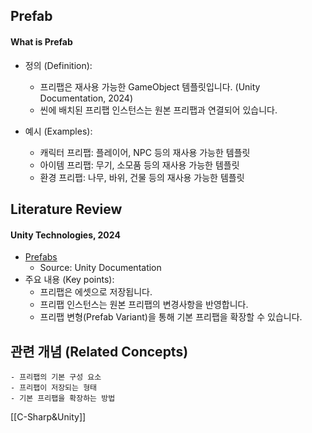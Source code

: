 
## Prefab

#### What is Prefab

- 정의 (Definition):
	- 프리팹은 재사용 가능한 GameObject 템플릿입니다. (Unity Documentation, 2024)
	- 씬에 배치된 프리팹 인스턴스는 원본 프리팹과 연결되어 있습니다.

- 예시 (Examples):
	- 캐릭터 프리팹: 플레이어, NPC 등의 재사용 가능한 템플릿
	- 아이템 프리팹: 무기, 소모품 등의 재사용 가능한 템플릿
	- 환경 프리팹: 나무, 바위, 건물 등의 재사용 가능한 템플릿

## Literature Review

#### Unity Technologies, 2024
- [Prefabs](https://docs.unity3d.com/Manual/Prefabs.html)
	- Source: Unity Documentation
- 주요 내용 (Key points):
	- 프리팹은 에셋으로 저장됩니다.
	- 프리팹 인스턴스는 원본 프리팹의 변경사항을 반영합니다.
	- 프리팹 변형(Prefab Variant)을 통해 기본 프리팹을 확장할 수 있습니다.

## 관련 개념 (Related Concepts)

	- 프리팹의 기본 구성 요소
	- 프리팹이 저장되는 형태
	- 기본 프리팹을 확장하는 방법 

[[C-Sharp&Unity]]